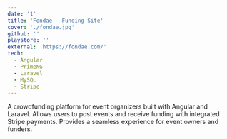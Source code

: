 ```yaml
---
date: '1'
title: 'Fondae - Funding Site'
cover: './fondae.jpg'
github: ''
playstore: ''
external: 'https://fondae.com/'
tech:
  - Angular
  - PrimeNG
  - Laravel
  - MySQL
  - Stripe
---
```


A crowdfunding platform for event organizers built with Angular and Laravel. Allows users to post events and receive funding with integrated Stripe payments. Provides a seamless experience for event owners and funders.
